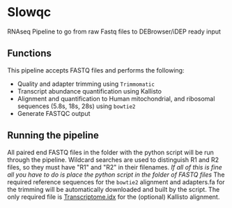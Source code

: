 # Slowqc
RNAseq Pipeline to go from raw Fastq files to DEBrowser/iDEP ready input

## Functions 
This pipeline accepts FASTQ files and performs the following: 
* Quality and adapter trimming using `Trimmomatic` 
* Transcript abundance quantification using Kallisto 
* Alignment and quantification to Human mitochondrial, and ribosomal sequences (5.8s, 18s, 28s) using  `bowtie2` 
* Generate FASTQC output 

## Running the pipeline 

All paired end FASTQ files in the folder with the python script will be run through the pipeline. Wildcard searches are used to distinguish R1 and R2 files, so they must have "R1" and "R2" in their filenames. 
*If all of this is fine all you have to do is place the python script in the folder of FASTQ files* 
The required reference sequences for the `bowtie2`  alignment and adapters.fa for the trimming will be automatically downloaded and built by the script. The only required file is [Transcriptome.idx](https://github.com/pachterlab/kallisto-transcriptome-indices/releases/download/ensembl-96/homo_sapiens.tar.gz) for the (optional) Kallisto alignment. 

